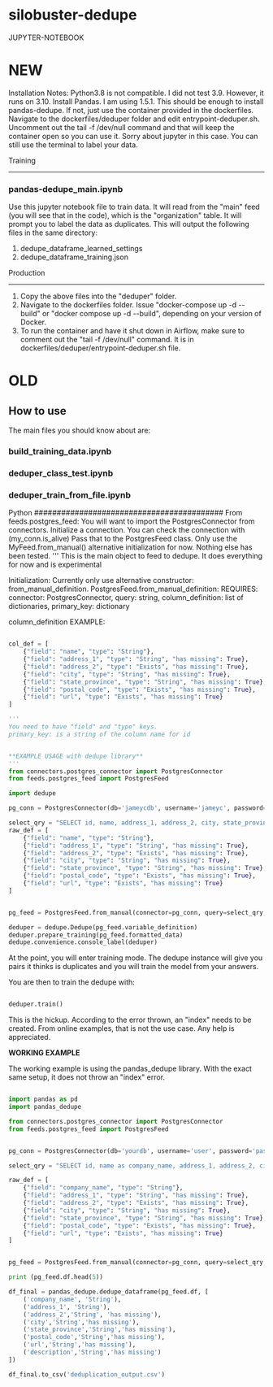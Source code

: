 # silobuster-dedupe

JUPYTER-NOTEBOOK

NEW
====
Installation Notes:
Python3.8 is not compatible. I did not test 3.9. However, it runs on 3.10. Install Pandas. I am using 1.5.1. This should be enough to install pandas-dedupe. If not, just use the container provided in the dockerfiles. Navigate to the dockerfiles/deduper folder and edit entrypoint-deduper.sh. Uncomment out the tail -f /dev/null command and that will keep the container open so you can use it. Sorry about jupyter in this case. You can still use the terminal to label your data.

Training
*********
### pandas-dedupe_main.ipynb
Use this jupyter notebook file to train data. It will read from the "main" feed (you will see that in the code), which is the "organization" table. It will prompt you to label the data as
duplicates. This will output the following files in the same directory:
1. dedupe_dataframe_learned_settings
2. dedupe_dataframe_training.json

Production
***********
1. Copy the above files into the "deduper" folder.
2. Navigate to the dockerfiles folder. Issue "docker-compose up -d --build" or "docker compose up -d --build", depending on your version of Docker.
3. To run the container and have it shut down in Airflow, make sure to comment out the "tail -f /dev/null" command. It is in dockerfiles/deduper/entrypoint-deduper.sh file.



OLD
====
## How to use
The main files you should know about are:

### build_training_data.ipynb

### deduper_class_test.ipynb

### deduper_train_from_file.ipynb


Python ##########################################
From feeds.postgres_feed:
You will want to import the PostgresConnector from connectors. Initialize a connection. You can check the connection with (my_conn.is_alive)
Pass that to the PostgresFeed class. Only use the MyFeed.from_manual() alternative initialization for now. Nothing else has been tested.
'''
This is the main object to feed to dedupe. It does everything for now and is experimental

Initialization: Currently only use alternative constructor: from_manual_definition.
PostgresFeed.from_manual_definition:
REQUIRES: connector: PostgresConnector, query: string, column_definition: list of dictionaries, primary_key: dictionary

column_definition EXAMPLE:
```python

col_def = [
    {"field": "name", "type": "String"},
    {"field": "address_1", "type": "String", "has missing": True},
    {"field": "address_2", "type": "Exists", "has missing": True},
    {"field": "city", "type": "String", "has missing": True},
    {"field": "state_province", "type": "String", "has missing": True},
    {"field": "postal_code", "type": "Exists", "has missing": True},
    {"field": "url", "type": "Exists", "has missing": True}
]

'''
You need to have "field" and "type" keys.
primary_key: is a string of the column name for id


**EXAMPLE USAGE with dedupe library**
'''
from connectors.postgres_connector import PostgresConnector
from feeds.postgres_feed import PostgresFeed

import dedupe

pg_conn = PostgresConnector(db='jameycdb', username='jameyc', password='UXZSXXXSFZeU8XKw', host='silobuster-db-do-user-12298230-0.b.db.ondigitalocean.com', port=25060)

select_qry = "SELECT id, name, address_1, address_2, city, state_province, postal_code, url, description, duplicate_id, duplicate_type FROM organizations_normalized WHERE name IS NOT NULL AND NOT name = '' AND address_1 IS NOT NULL AND NOT address_1 = '' AND city IS NOT NULL AND NOT city = ''"
raw_def = [
    {"field": "name", "type": "String"},
    {"field": "address_1", "type": "String", "has missing": True},
    {"field": "address_2", "type": "Exists", "has missing": True},
    {"field": "city", "type": "String", "has missing": True},
    {"field": "state_province", "type": "String", "has missing": True},
    {"field": "postal_code", "type": "Exists", "has missing": True},
    {"field": "url", "type": "Exists", "has missing": True}
]


pg_feed = PostgresFeed.from_manual(connector=pg_conn, query=select_qry, column_definition=raw_def, primary_key='id')

deduper = dedupe.Dedupe(pg_feed.variable_definition)
deduper.prepare_training(pg_feed.formatted_data)
dedupe.convenience.console_label(deduper)

```


At the point, you will enter training mode. The dedupe instance will give you pairs it thinks is duplicates and you will train the model from your answers.

You are then to train the dedupe with:

```python

deduper.train()

```

This is the hickup. According to the error thrown, an "index" needs to be created. From online examples, that is not the use case. Any help is appreciated.

**WORKING EXAMPLE**

The working example is using the pandas_dedupe library. With the exact same setup, it does not throw an "index" error.

```python

import pandas as pd
import pandas_dedupe

from connectors.postgres_connector import PostgresConnector
from feeds.postgres_feed import PostgresFeed


pg_conn = PostgresConnector(db='yourdb', username='user', password='pass', host='host', port=25060)

select_qry = "SELECT id, name as company_name, address_1, address_2, city, state_province, postal_code, url, description, duplicate_id, duplicate_type FROM organizations_normalized WHERE name IS NOT NULL AND NOT name = '' AND address_1 IS NOT NULL AND NOT address_1 = '' AND city IS NOT NULL AND NOT city = ''"

raw_def = [
    {"field": "company_name", "type": "String"},
    {"field": "address_1", "type": "String", "has missing": True},
    {"field": "address_2", "type": "Exists", "has missing": True},
    {"field": "city", "type": "String", "has missing": True},
    {"field": "state_province", "type": "String", "has missing": True},
    {"field": "postal_code", "type": "Exists", "has missing": True},
    {"field": "url", "type": "Exists", "has missing": True}
]


pg_feed = PostgresFeed.from_manual(connector=pg_conn, query=select_qry, column_definition=raw_def, primary_key='id')

print (pg_feed.df.head(5))

df_final = pandas_dedupe.dedupe_dataframe(pg_feed.df, [
    ('company_name', 'String'),
    ('address_1', 'String'), 
    ('address_2','String', 'has missing'), 
    ('city','String','has missing'), 
    ('state_province','String','has missing'), 
    ('postal_code','String','has missing'), 
    ('url','String','has missing'), 
    ('description','String','has missing')
])

df_final.to_csv('deduplication_output.csv')

```